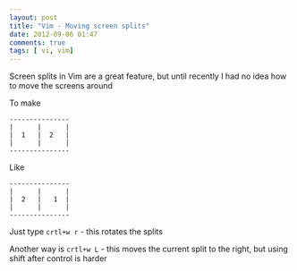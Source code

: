 ```yaml
---
layout: post
title: "Vim - Moving screen splits"
date: 2012-09-06 01:47
comments: true
tags: [ vi, vim]
---
```


Screen splits in Vim are a great feature, but until recently I had no idea how to move the screens around

To make

    ---------------
    |      |      |
    |  1   |  2   |
    |      |      |
    ---------------

Like

    ---------------
    |      |      |
    |  2   |   1  |
    |      |      |
    ---------------

Just type `crtl+w r` - this rotates the splits

Another way is `crtl+w L` - this moves the current split to the right, but using shift after control is harder
